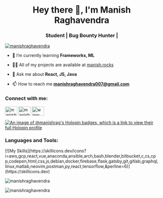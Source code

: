 <h1 align="center">Hey there 👋, I'm Manish Raghavendra</h1>
<h3 align="center">Student | Bug Bounty Hunter |</h3>

<p align="left"> <a href="https://github.com/ryo-ma/github-profile-trophy"><img src="https://github-profile-trophy.vercel.app/?username=manishraghavendra&theme=darkhub" alt="manishraghavendra" /></a> </p>

- 🌱 I’m currently learning **Frameworks, ML**

- 👨‍💻 All of my projects are available at [manish.rocks](https://manish.rocks)

- 💬 Ask me about **React, JS, Java**

- 📫 How to reach me **manishraghavendra007@gmail.com**

<h3 align="left">Connect with me:</h3>
<p align="left">
<a href="https://linkedin.com/in/manish-raghavendra" target="blank"><img align="center" src="https://raw.githubusercontent.com/rahuldkjain/github-profile-readme-generator/master/src/images/icons/Social/linked-in-alt.svg" alt="manish-raghavendra" height="30" width="40" /></a>
<a href="https://instagram.com/manish_raghavendra" target="blank"><img align="center" src="https://raw.githubusercontent.com/rahuldkjain/github-profile-readme-generator/master/src/images/icons/Social/instagram.svg" alt="manish_raghavendra" height="30" width="40" /></a>
<a href="https://www.hackerrank.com/www_manishrag" target="blank"><img align="center" src="https://raw.githubusercontent.com/rahuldkjain/github-profile-readme-generator/master/src/images/icons/Social/hackerrank.svg" alt="www_manishrag" height="30" width="40" /></a>
</p>

[![An image of @manishrag's Holopin badges, which is a link to view their full Holopin profile](https://holopin.me/manishrag)](https://holopin.io/@manishrag)

<h3 align="left">Languages and Tools:</h3>
[![My Skills](https://skillicons.dev/icons?i=aws,gcp,react,vue,anaconda,ansible,arch,bash,blender,bitbucket,c,cs,cpp,codepen,html,css,js,debian,docker,firebase,flask,gatsby,git,gitlab,graphql,linux,matlab,neovim,postman,py,react,tensorflow,&perline=6)](https://skillicons.dev)

<p><img align="center" src="https://github-readme-stats.vercel.app/api/top-langs?username=manishraghavendra&show_icons=true&locale=en&layout=compact&theme=radical" alt="manishraghavendra" /></p>

<p><img align="center" src="https://github-readme-streak-stats.herokuapp.com/?user=manishraghavendra&theme=radical" alt="manishraghavendra" /></p>
